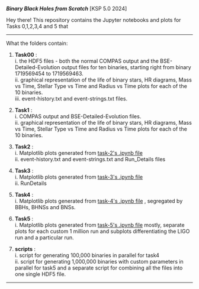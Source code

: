 _**Binary Black Holes from Scratch**_ [KSP 5.0 2024]

Hey there! 
This repository contains the Jupyter notebooks and plots for Tasks 0,1,2,3,4 and 5 that 
***
What the folders contain:
1. **Task00** : <br>
  i. the HDF5 files - both the normal COMPAS output and the BSE-Detailed-Evolution output files for ten binaries, starting right from binary 1719569454 to 1719569463. <br>
  ii. graphical representation of the life of binary stars, HR diagrams, Mass vs Time, Stellar Type vs Time and Radius vs Time plots for each of the 10 binaries. <br>
  iii. event-history.txt and event-strings.txt files. <br>

3. **Task1** : <br>
  i. COMPAS output and BSE-Detailed-Evolution files. <br>
  ii. graphical representation of the life of binary stars, HR diagrams, Mass vs Time, Stellar Type vs Time and Radius vs Time plots for each of the 10 binaries. <br>
  
4. **Task2** : <br>
  i. Matplotlib plots generated from [task-2's .ipynb file](task1,2.ipynb) <br>
  ii. event-history.txt and event-strings.txt and Run_Details files <br>

5. **Task3** : <br>
  i. Matplotlib plots generated from [task-3's .ipynb file](task3.ipynb) <br>
  ii. RunDetails <br>

6. **Task4** : <br>
  i. Matplotlib plots generated from [task-4's .ipynb file](task0,4.ipynb) , segregated by BBHs, BHNSs and BNSs.  <br>

7. **Task5** : <br>
  i. Matplotlib plots generated from [task-5's .ipynb file](task0,4.ipynb) mostly, separate plots for each custom 1 million run and subplots differentiating the LIGO run and a particular run.  <br>

8. **scripts** : <br>
  i. script for generating 100,000 binaries in parallel for task4 <br>
  ii. script for generating 1,000,000 binaries with custom parameters in parallel for task5 and a separate script for combining all the files into one single HDF5 file. <br>
***
  

  
